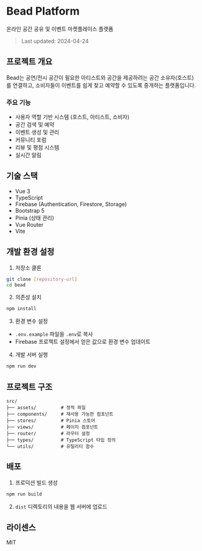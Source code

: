 # Bead Platform

온라인 공간 공유 및 이벤트 마켓플레이스 플랫폼

> Last updated: 2024-04-24

## 프로젝트 개요

Bead는 공연/전시 공간이 필요한 아티스트와 공간을 제공하려는 공간 소유자(호스트)를 연결하고, 소비자들이 이벤트를 쉽게 찾고 예약할 수 있도록 중개하는 플랫폼입니다.

### 주요 기능

- 사용자 역할 기반 시스템 (호스트, 아티스트, 소비자)
- 공간 검색 및 예약
- 이벤트 생성 및 관리
- 커뮤니티 포럼
- 리뷰 및 평점 시스템
- 실시간 알림

## 기술 스택

- Vue 3
- TypeScript
- Firebase (Authentication, Firestore, Storage)
- Bootstrap 5
- Pinia (상태 관리)
- Vue Router
- Vite

## 개발 환경 설정

1. 저장소 클론
```bash
git clone [repository-url]
cd bead
```

2. 의존성 설치
```bash
npm install
```

3. 환경 변수 설정
- `.env.example` 파일을 `.env`로 복사
- Firebase 프로젝트 설정에서 얻은 값으로 환경 변수 업데이트

4. 개발 서버 실행
```bash
npm run dev
```

## 프로젝트 구조

```
src/
├── assets/         # 정적 파일
├── components/     # 재사용 가능한 컴포넌트
├── stores/         # Pinia 스토어
├── views/          # 페이지 컴포넌트
├── router/         # 라우터 설정
├── types/          # TypeScript 타입 정의
└── utils/          # 유틸리티 함수
```

## 배포

1. 프로덕션 빌드 생성
```bash
npm run build
```

2. `dist` 디렉토리의 내용을 웹 서버에 업로드

## 라이센스

MIT
